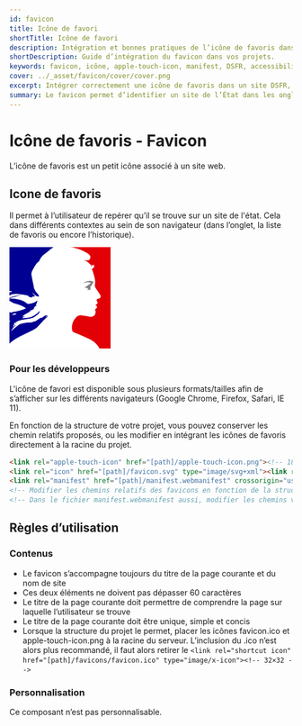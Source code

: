 ```yaml
---
id: favicon
title: Icône de favori
shortTitle: Icône de favori
description: Intégration et bonnes pratiques de l’icône de favoris dans le Système de Design de l’État.
shortDescription: Guide d’intégration du favicon dans vos projets.
keywords: favicon, icône, apple-touch-icon, manifest, DSFR, accessibilité, navigateur
cover: ../_asset/favicon/cover/cover.png
excerpt: Intégrer correctement une icône de favoris dans un site DSFR, avec les bonnes tailles, formats et règles d’accessibilité.
summary: Le favicon permet d’identifier un site de l’État dans les onglets et favoris. Retrouvez les formats, balises HTML et bonnes pratiques à respecter.
---
```


# Icône de favoris - Favicon

L’icône de favoris est un petit icône associé à un site web.

## Icone de favoris

Il permet à l’utilisateur de repérer qu’il se trouve sur un site de l'état. Cela dans différents contextes au sein de son navigateur (dans l’onglet, la liste de favoris ou encore l’historique).

![ ](../_asset/favicon/apple_touch_icon_8ffa1fa80c.png)

### Pour les développeurs

L'icône de favori est disponible sous plusieurs formats/tailles afin de s’afficher sur les différents navigateurs (Google Chrome, Firefox, Safari, IE 11).

En fonction de la structure de votre projet, vous pouvez conserver les chemin relatifs proposés, ou les modifier en intégrant les icônes de favoris directement à la racine du projet.

```html
<link rel="apple-touch-icon" href="[path]/apple-touch-icon.png"><!-- 180×180 -->
<link rel="icon" href="[path]/favicon.svg" type="image/svg+xml"><link rel="shortcut icon" href="[path]/favicon.ico" type="image/x-icon"><!-- 32×32 -->
<link rel="manifest" href="[path]/manifest.webmanifest" crossorigin="use-credentials">
<!-- Modifier les chemins relatifs des favicons en fonction de la structure du projet -->
<!-- Dans le fichier manifest.webmanifest aussi, modifier les chemins vers les images -->
```

## Règles d’utilisation

### Contenus

- Le favicon s’accompagne toujours du titre de la page courante et du nom de site
- Ces deux éléments ne doivent pas dépasser 60 caractères
- Le titre de la page courante doit permettre de comprendre la page sur laquelle l’utilisateur se trouve
- Le titre de la page courante doit être unique, simple et concis
- Lorsque la structure du projet le permet, placer les icônes favicon.ico et apple-touch-icon.png à la racine du serveur. L’inclusion du .ico n’est alors plus recommandé, il faut alors retirer le `<link rel="shortcut icon" href="[path]/favicons/favicon.ico" type="image/x-icon"><!-- 32×32 -->`

### Personnalisation

Ce composant n’est pas personnalisable.
